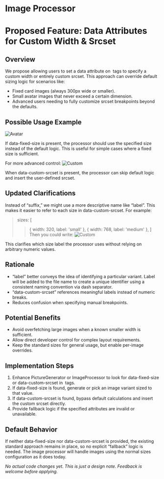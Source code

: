 # Image Processor

# Proposed Feature: Data Attributes for Custom Width & Srcset

## Overview

We propose allowing users to set a data attribute on <img> tags to specify a custom width or entirely custom srcset. This approach can override default sizing logic for scenarios like:

- Fixed card images (always 300px wide or smaller).
- Small avatar images that never exceed a certain dimension.
- Advanced users needing to fully customize srcset breakpoints beyond the defaults.

## Possible Usage Example

<img src="/assets/image.jpg" data-fixed-size="small" alt="Avatar" />

If data-fixed-size is present, the processor should use the specified size instead of the default logic. This is useful for simple cases where a fixed size is sufficient.

For more advanced control:
<img src="/assets/large.jpg" data-custom-srcset="(max-width: small) small, (max-width: medium) medium" alt="Custom" />

When data-custom-srcset is present, the processor can skip default logic and insert the user-defined srcset.

## Updated Clarifications

Instead of “suffix,” we might use a more descriptive name like “label”. This makes it easier to refer to each size in data-custom-srcset. For example:

> sizes: [
>
> > { width: 320, label: 'small' },
> > { width: 768, label: 'medium' },
> > ]
> > Then you could write:
> > <img src="/assets/large.jpg" data-custom-srcset="(max-width: small) small, (max-width: medium) medium" alt="Custom" />

This clarifies which size label the processor uses without relying on arbitrary numeric values.

## Rationale

- “label” better conveys the idea of identifying a particular variant. Label will be added to the file name to create a unique identifier using a consistent naming convention via dash separator.
- “data-custom-srcset” references meaningful labels instead of numeric breaks.
- Reduces confusion when specifying manual breakpoints.

## Potential Benefits

- Avoid overfetching large images when a known smaller width is sufficient.
- Allow direct developer control for complex layout requirements.
- Keep the standard sizes for general usage, but enable per-image overrides.

## Implementation Steps

1. Enhance PictureGenerator or ImageProcessor to look for data-fixed-size or data-custom-srcset in <img> tags.
2. If data-fixed-size is found, generate or pick an image variant sized to that value.
3. If data-custom-srcset is found, bypass default calculations and insert the custom srcset directly.
4. Provide fallback logic if the specified attributes are invalid or unavailable.

## Default Behavior

If neither data-fixed-size nor data-custom-srcset is provided, the existing standard approach remains in place, so no explicit “fallback” logic is needed. The image processor will handle images using the normal sizes configuration as it does today.

_No actual code changes yet. This is just a design note. Feedback is welcome before applying._
